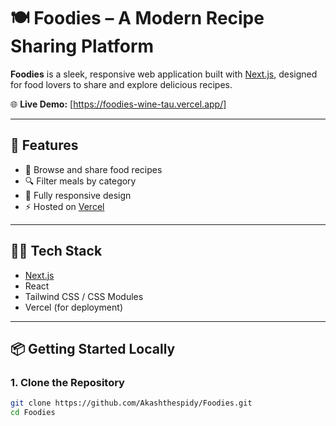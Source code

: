 # 🍽️ Foodies – A Modern Recipe Sharing Platform

**Foodies** is a sleek, responsive web application built with [Next.js](https://nextjs.org/), designed for food lovers to share and explore delicious recipes.

🌐 **Live Demo:** [https://foodies-wine-tau.vercel.app/]

---

## 🚀 Features

- 🥗 Browse and share food recipes
- 🔍 Filter meals by category
- 📱 Fully responsive design
- ⚡ Hosted on [Vercel](https://foodies-wine-tau.vercel.app)

---

## 🧑‍💻 Tech Stack

- [Next.js](https://nextjs.org/)
- React
- Tailwind CSS / CSS Modules 
- Vercel (for deployment)

---

## 📦 Getting Started Locally

### 1. Clone the Repository

```bash
git clone https://github.com/Akashthespidy/Foodies.git
cd Foodies

